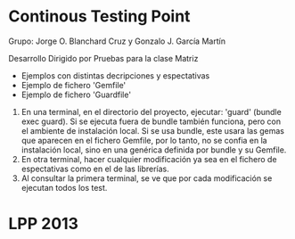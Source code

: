 Continous Testing Point
============================

Grupo: Jorge O. Blanchard Cruz y Gonzalo J. García Martín

Desarrollo Dirigido por Pruebas para la clase Matriz

  * Ejemplos con distintas decripciones y espectativas 
  * Ejemplo de fichero 'Gemfile'
  * Ejemplo de fichero 'Guardfile'

  1. En una terminal, en el directorio del proyecto, ejecutar: 'guard' (bundle exec guard). Si se ejecuta fuera de bundle también funciona, pero con el ambiente de instalación local. Si se usa bundle, este usara las gemas que aparecen en el fichero Gemfile, por lo tanto, no se confia en la instalación local, sino en una genérica definida por bundle y su Gemfile.
  2. En otra terminal, hacer cualquier modificación ya sea en el fichero de espectativas como en el de las librerías.
  3. Al consultar la primera terminal, se ve que por cada modificación se ejecutan todos los test.

LPP 2013
============================
